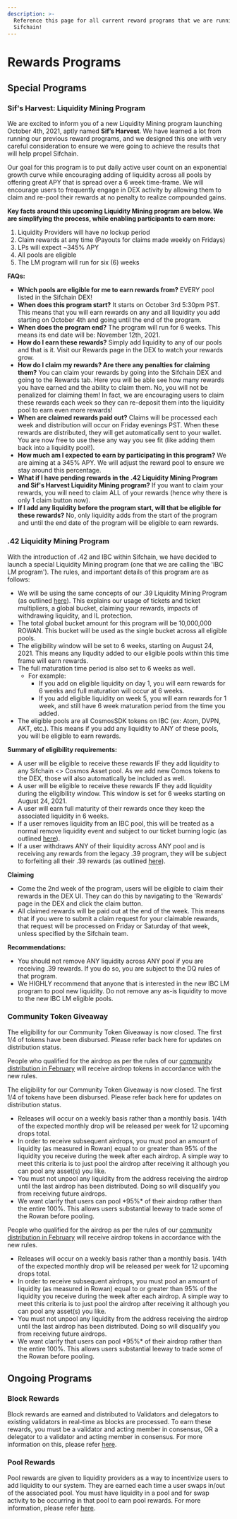```yaml
---
description: >-
  Reference this page for all current reward programs that we are running at
  Sifchain!
---
```


# Rewards Programs

## Special Programs

### Sif's Harvest: Liquidity Mining Program

We are excited to inform you of a new Liquidity Mining program launching October 4th, 2021, aptly named **Sif’s Harvest**. We have learned a lot from running our previous reward programs, and we designed this one with very careful consideration to ensure we were going to achieve the results that will help propel Sifchain.

Our goal for this program is to put daily active user count on an exponential growth curve while encouraging adding of liquidity across all pools by offering great APY that is spread over a 6 week time-frame. We will encourage users to frequently engage in DEX activity by allowing them to claim and re-pool their rewards at no penalty to realize compounded gains.

**Key facts around this upcoming Liquidity Mining program are below. We are simplifying the process, while enabling participants to earn more:**

1. Liquidity Providers will have _no_ lockup period
2. Claim rewards at any time \(Payouts for claims made weekly on Fridays\)
3. LPs will expect ~345% APY
4. All pools are eligible
5. The LM program will run for six \(6\) weeks

**FAQs:**

* **Which pools are eligible for me to earn rewards from?** EVERY pool listed in the Sifchain DEX!
* **When does this program start?**  It starts on October 3rd 5:30pm PST. This means that you will earn rewards on any and all liquidity you add starting on October 4th and going until the end of the program.
* **When does the program end?** The program will run for 6 weeks. This means its end date will be: November 12th, 2021.
* **How do I earn these rewards?** Simply add liquidity to any of our pools and that is it. Visit our Rewards page in the DEX to watch your rewards grow. 
* **How do I claim my rewards? Are there any penalties for claiming them?** You can claim your rewards by going into the Sifchain DEX and going to the Rewards tab. Here you will be able see how many rewards you have earned and the ability to claim them. No, you will not be penalized for claiming them! In fact, we are encouraging users to claim these rewards each week so they can re-deposit them into the liquidity pool to earn even more rewards!
* **When are claimed rewards paid out?** Claims will be processed each week and distribution will occur on Friday evenings PST. When these rewards are distributed, they will get automatically sent to your wallet. You are now free to use these any way you see fit \(like adding them back into a liquidity pool!\). 
* **How much am I expected to earn by participating in this program?** We are aiming at a 345% APY. We will adjust the reward pool to ensure we stay around this percentage.  
* **What if I have pending rewards in the .42 Liquidity Mining Program and Sif's Harvest Liquidity Mining program?** If you want to claim your rewards, you will need to claim ALL of your rewards \(hence why there is only 1 claim button now\). 
* **If I add any liquidity before the program start, will that be eligible for these rewards?** No, only liquidity adds from the start of the program and until the end date of the program will be eligible to earn rewards.



### .42 Liquidity Mining Program

With the introduction of .42 and IBC within Sifchain, we have decided to launch a special Liquidity Mining program \(one that we are calling the 'IBC LM program'\). The rules, and important details of this program are as follows:

* We will be using the same concepts of our .39 Liquidity Mining Program \(as outlined [here](https://docs.sifchain.finance/resources/rewards-programs/additional-information-.39-lm-vs-program)\). This explains our usage of tickets and ticket multipliers,  a global bucket, claiming your rewards, impacts of withdrawing liquidity, and IL protection.
* The total global bucket amount for this program will be 10,000,000 ROWAN. This bucket will be used as the single bucket across all eligible pools.
* The eligibility window will be set to 6 weeks, starting on August 24, 2021. This means any liqudity added to our eligible pools within this time frame will earn rewards.
* The full maturation time period is also set to 6 weeks as well. 
  * For example:
    * If you add on eligible liquidity on day 1, you will earn rewards for 6 weeks and full maturation will occur at 6 weeks.
    * If you add eligible liquidity on week 5, you will earn rewards for 1 week, and still have 6 week maturation period from the time you added.
* The eligible pools are all CosmosSDK tokens on IBC \(ex: Atom, DVPN, AKT, etc.\). This means if you add any liquidity to ANY of these pools, you will be eligible to earn rewards.

**Summary of eligibility requirements:**

* A user will be eligible to receive these rewards IF they add liquidity to any Sifchain &lt;&gt; Cosmos Asset pool. As we add new Comos tokens to the DEX, those will also automatically be included as well. 
* A user will be eligible to receive these rewards IF they add liquidity during the eligibility window. This window is set for 6 weeks starting on August 24, 2021.
* A user will earn full maturity of their rewards once they keep the associated liquidity in 6 weeks.
* If a user removes liquidity from an IBC pool, this will be treated as a normal remove liquidity event and subject to our ticket burning logic \(as outlined [here](https://docs.sifchain.finance/resources/rewards-programs/additional-information-.39-lm-vs-program)\). 
* If a user withdraws ANY of their liquidity across ANY pool and is receiving any rewards from the legacy .39 program, they will be subject to forfeiting all their .39 rewards \(as outlined [here](https://docs.sifchain.finance/resources/rewards-programs/additional-information-.39-lm-vs-program)\). 

**Claiming**

* Come the 2nd week of the program, users will be eligible to claim their rewards in the DEX UI. They can do this by navigating to the 'Rewards' page in the DEX and click the claim button. 
* All claimed rewards will be paid out at the end of the week. This means that if you were to submit a claim request for your claimable rewards, that request will be processed on Friday or Saturday of that week, unless specified by the Sifchain team. 

**Recommendations:**

* You should not remove ANY liquidity across ANY pool if you are receiving .39 rewards. If you do so, you are subject to the DQ rules of that program.
* We HIGHLY recommend that anyone that is interested in the new IBC LM program to pool new liquidity. Do not remove any as-is liquidity to move to the new IBC LM eligible pools.

### Community Token Giveaway

The eligibility for our Community Token Giveaway is now closed. The first 1/4 of tokens have been disbursed. Please refer back here for updates on distribution status.

People who qualified for the airdrop as per the rules of our [community distribution in February](https://medium.com/sifchain-finance/community-distribution-tokens-5dc4b184948e) will receive airdrop tokens in accordance with the new rules.

The eligibility for our Community Token Giveaway is now closed. The first 1/4 of tokens have been disbursed. Please refer back here for updates on distribution status.

* Releases will occur on a weekly basis rather than a monthly basis. 1/4th of the expected monthly drop will be released per week for 12 upcoming drops total.
* In order to receive subsequent airdrops, you must pool an amount of liquidity \(as measured in Rowan\) equal to or greater than 95% of the liquidity you receive during the week after each airdrop. A simple way to meet this criteria is to just pool the airdrop after receiving it although you can pool any asset\(s\) you like.
* You must not unpool any liquidity from the address receiving the airdrop until the last airdrop has been distributed. Doing so will disqualify you from receiving future airdrops.
* We want clarify that users can pool \*95%\* of their airdrop rather than the entire 100%. This allows users substantial leeway to trade some of the Rowan before pooling.

People who qualified for the airdrop as per the rules of our [community distribution in February](https://medium.com/sifchain-finance/community-distribution-tokens-5dc4b184948e) will receive airdrop tokens in accordance with the new rules.

* Releases will occur on a weekly basis rather than a monthly basis. 1/4th of the expected monthly drop will be released per week for 12 upcoming drops total.
* In order to receive subsequent airdrops, you must pool an amount of liquidity \(as measured in Rowan\) equal to or greater than 95% of the liquidity you receive during the week after each airdrop. A simple way to meet this criteria is to just pool the airdrop after receiving it although you can pool any asset\(s\) you like.
* You must not unpool any liquidity from the address receiving the airdrop until the last airdrop has been distributed. Doing so will disqualify you from receiving future airdrops.
* We want clarify that users can pool \*95%\* of their airdrop rather than the entire 100%. This allows users substantial leeway to trade some of the Rowan before pooling.

## Ongoing Programs

### Block Rewards

Block rewards are earned and distributed to Validators and delegators to existing validators in real-time as blocks are processed. To earn these rewards, you must be a validator and acting member in consensus, OR a delegator to a validator and acting member in consensus. For more information on this, please refer [here](https://docs.sifchain.finance/roles/validators#block-rewards).

### Pool Rewards

Pool rewards are given to liquidity providers as a way to incentivize users to add liquidity to our system. They are earned each time a user swaps in/out of the associated pool. You must have liquidity in a pool and for swap activity to be occurring in that pool to earn pool rewards. For more information, please refer [here](https://docs.sifchain.finance/core-concepts/liquidity-pool#liquidity-provider-income-determination).

